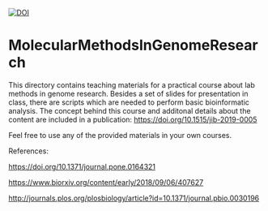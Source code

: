 [![DOI](https://zenodo.org/badge/140651301.svg)](https://zenodo.org/badge/latestdoi/140651301)


# MolecularMethodsInGenomeResearch
This directory contains teaching materials for a practical course about lab methods in genome research. Besides a set of slides for presentation in class, there are scripts which are needed to perform basic bioinformatic analysis. The concept behind this course and additonal details about the content are included in a publication: https://doi.org/10.1515/jib-2019-0005


Feel free to use any of the provided materials in your own courses.




References:

https://doi.org/10.1371/journal.pone.0164321

https://www.biorxiv.org/content/early/2018/09/06/407627

http://journals.plos.org/plosbiology/article?id=10.1371/journal.pbio.0030196

